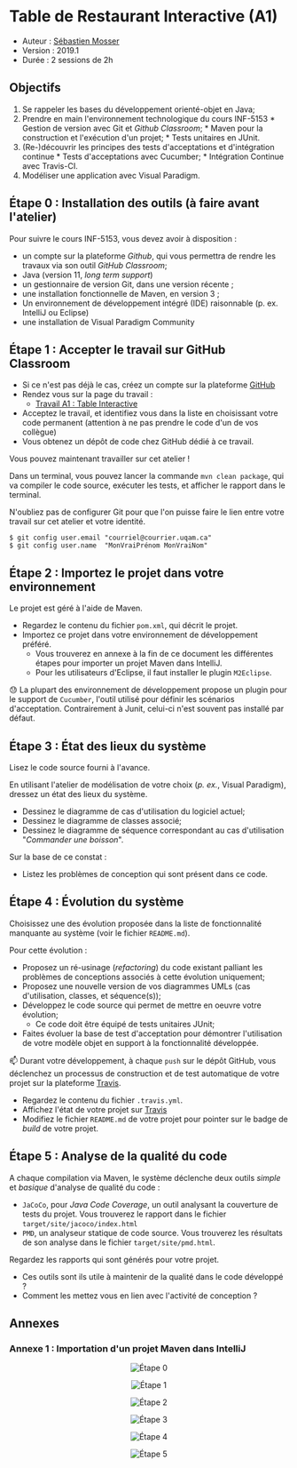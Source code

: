 # Table de Restaurant Interactive (A1)

  * Auteur : [Sébastien Mosser](mosser@i3s.unice.fr)
  * Version : 2019.1
  * Durée : 2 sessions de 2h

## Objectifs

  1. Se rappeler les bases du développement orienté-objet en Java; 
  2. Prendre en main l'environnement technologique du cours INF-5153
    * Gestion de version avec Git et _Github Classroom_;
    * Maven pour la construction et l'exécution d'un projet;
    * Tests unitaires en JUnit.
  3. (Re-)découvrir les principes des tests d'acceptations et d'intégration continue
    * Tests d'acceptations avec Cucumber;
    * Intégration Continue avec Travis-CI. 
  4. Modéliser une application avec Visual Paradigm.

## Étape 0 : Installation des outils (à faire avant l'atelier)

Pour suivre le cours INF-5153, vous devez avoir à disposition : 

  * un compte sur la plateforme _Github_, qui vous permettra de rendre les travaux via son outil _GitHub Classroom_;
  * Java (version 11, _long term support_)
  * un gestionnaire de version Git, dans une version récente ;
  * une installation fonctionnelle de Maven, en version 3 ;
  * Un environnement de développement intégré (IDE) raisonnable (p. ex. IntelliJ ou Eclipse)
  * une installation de Visual Paradigm Community

## Étape 1 : Accepter le travail sur GitHub Classroom

  * Si ce n'est pas déjà le cas, créez un compte sur la plateforme [GitHub](http://github.com/)
  * Rendez vous sur la page du travail : 
    * [Travail A1 : Table Interactive](https://classroom.github.com/a/-sxrmGE9)
  * Acceptez le travail, et identifiez vous dans la liste en choisissant votre code permanent (attention à ne pas prendre le code d'un de vos collègue)
  * Vous obtenez un dépôt de code chez GitHub dédié à ce travail. 

Vous pouvez maintenant travailler sur cet atelier !

Dans un terminal, vous pouvez lancer la commande `mvn clean package`, qui va compiler le code source, exécuter les tests, et afficher le rapport dans le terminal.

N'oubliez pas de configurer Git pour que l'on puisse faire le lien entre votre travail sur cet atelier et votre identité.

```
$ git config user.email "courriel@courrier.uqam.ca"
$ git config user.name  "MonVraiPrénom MonVraiNom"
```

## Étape 2 : Importez le projet dans votre environnement

Le projet est géré à l'aide de Maven.

  * Regardez le contenu du fichier `pom.xml`, qui décrit le projet. 
  * Importez ce projet dans votre environnement de développement préféré. 
    * Vous trouverez en annexe à la fin de ce document les différentes étapes pour importer un projet Maven dans IntelliJ. 
    * Pour les utilisateurs d'Eclipse, il faut installer le plugin `M2Eclipse`.

:sweat: La plupart des environnement de développement propose un plugin pour le support de `Cucumber`, l'outil utilisé pour définir les scénarios d'acceptation. Contrairement à Junit, celui-ci n'est souvent pas installé par défaut.

## Étape 3 : État des lieux du système

Lisez le code source fourni à l'avance. 

En utilisant l'atelier de modélisation de votre choix (_p. ex._, Visual Paradigm), dressez un état des lieux du système. 

  * Dessinez le diagramme de cas d'utilisation du logiciel actuel;
  * Dessinez le diagramme de classes associé;
  * Dessinez le diagramme de séquence correspondant au cas d'utilisation "_Commander une boisson_".

Sur la base de ce constat : 

  * Listez les problèmes de conception qui sont présent dans ce code.

## Étape 4 : Évolution du système

Choisissez une des évolution proposée dans la liste de fonctionnalité manquante au système (voir le fichier `README.md`).

Pour cette évolution : 

  * Proposez un ré-usinage (_refactoring_) du code existant palliant les problèmes de conceptions associés à cette évolution uniquement;
  * Proposez une nouvelle version de vos diagrammes UMLs (cas d'utilisation, classes, et séquence(s));
  * Développez le code source qui permet de mettre en oeuvre votre évolution;
    * Ce code doit être équipé de tests unitaires JUnit;
  * Faites évoluer la base de test d'acceptation pour démontrer l'utilisation de votre modèle objet en support à la fonctionnalité développée.



:mailbox: Durant votre développement, à chaque `push` sur le dépôt GitHub, vous déclenchez un processus de construction et de test automatique de votre projet sur la plateforme [Travis](https://travis-ci.com/). 

  * Regardez le contenu du fichier `.travis.yml`.
  * Affichez l'état de votre projet sur [Travis](https://travis-ci.com/)
  * Modifiez le fichier `README.md` de votre projet pour pointer sur le badge de _build_ de votre projet.

  
## Étape 5 : Analyse de la qualité du code  

A chaque compilation via Maven, le système déclenche deux outils _simple_ et _basique_ d'analyse de qualité du code : 

  * `JaCoCo`, pour _Java Code Coverage_, un outil analysant la couverture de tests du projet. Vous trouverez le rapport dans le fichier `target/site/jacoco/index.html`
  * `PMD`, un analyseur statique de code source. Vous trouverez les résultats de son analyse dans le fichier `target/site/pmd.html`.

Regardez les rapports qui sont générés pour votre projet.

  * Ces outils sont ils utile à maintenir de la qualité dans le code développé ?
  * Comment les mettez vous en lien avec l'activité de conception ?

  
## Annexes

### Annexe 1 : Importation d'un projet Maven dans IntelliJ

<div align="center">


![Étape 0](app1/p0.png)

![Étape 1](app1/p1.png)

![Étape 2](app1/p2.png)

![Étape 3](app1/p3.png)

![Étape 4](app1/p4.png)

![Étape 5](app1/p5.png)

</div> 
  
     